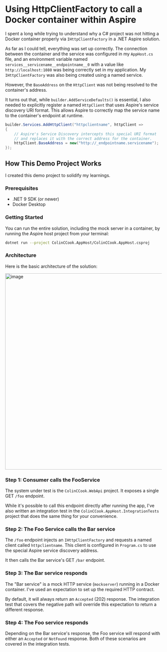 # Using HttpClientFactory to call a Docker container within Aspire

I spent a long while trying to understand why a C# project was not hitting a Docker container properly via `IHttpClientFactory` in a .NET Aspire solution.

As far as I could tell, everything was set up correctly. The connection between the container and the service was configured in my `AppHost.cs` file, and an environment variable named `services__servicename__endpointname__0` with a value like `http://localhost:1080` was being correctly set in my application. My `IHttpClientFactory` was also being created using a named service.

However, the `BaseAddress` on the `HttpClient` was not being resolved to the container's address.

It turns out that, while `builder.AddServiceDefaults()` is essential, I also needed to explicitly register a named `HttpClient` that uses Aspire's service discovery URI format. This allows Aspire to correctly map the service name to the container's endpoint at runtime.

```csharp
builder.Services.AddHttpClient("httpclientname", httpClient =>
{
    // Aspire's Service Discovery intercepts this special URI format 
    // and replaces it with the correct address for the container.
    httpClient.BaseAddress = new("http://_endpointname.servicename");
});
```

## How This Demo Project Works

I created this demo project to solidify my learnings.

### Prerequisites

*   .NET 9 SDK (or newer)
*   Docker Desktop

### Getting Started

You can run the entire solution, including the mock server in a container, by running the Aspire host project from your terminal:

```bash
dotnet run --project ColinCCook.AppHost/ColinCCook.AppHost.csproj
```

### Architecture

Here is the basic architecture of the solution:

<img width="2244" height="630" alt="image" src="https://github.com/user-attachments/assets/a64d25c9-2c43-4705-98b7-8c4be8c24b0e" />

### Step 1: Consumer calls the FooService

The system under test is the `ColinCCook.WebApi` project. It exposes a single GET `/foo` endpoint.

While it's possible to call this endpoint directly after running the app, I've also written an integration test in the `ColinCCook.AppHost.IntegrationTests` project that does the same thing for your convenience.

### Step 2: The Foo Service calls the Bar service

The `/foo` endpoint injects an `IHttpClientFactory` and requests a named client called `httpclientname`. This client is configured in `Program.cs` to use the special Aspire service discovery address.

It then calls the Bar service's GET `/bar` endpoint.

### Step 3: The Bar service responds

The "Bar service" is a mock HTTP service (`mockserver`) running in a Docker container. I've used an expectation to set up the required HTTP contract.

By default, it will always return an `Accepted` (202) response. The integration test that covers the negative path will override this expectation to return a different response.

### Step 4: The Foo service responds

Depending on the Bar service's response, the Foo service will respond with either an `Accepted` or `NotFound` response. Both of these scenarios are covered in the integration tests.


